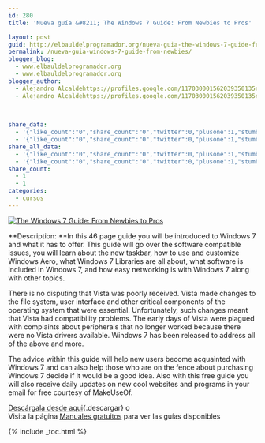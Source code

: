 ```yaml
---
id: 280
title: 'Nueva guía &#8211; The Windows 7 Guide: From Newbies to Pros'

layout: post
guid: http://elbauldelprogramador.org/nueva-guia-the-windows-7-guide-from-newbies-to-pros/
permalink: /nueva-guia-windows-7-guide-from-newbies/
blogger_blog:
  - www.elbauldelprogramador.org
  - www.elbauldelprogramador.org
blogger_author:
  - Alejandro Alcaldehttps://profiles.google.com/117030001562039350135noreply@blogger.com
  - Alejandro Alcaldehttps://profiles.google.com/117030001562039350135noreply@blogger.com

  
  
share_data:
  - '{"like_count":"0","share_count":"0","twitter":0,"plusone":1,"stumble":0,"pinit":0,"count":1,"time":1333549431}'
  - '{"like_count":"0","share_count":"0","twitter":0,"plusone":1,"stumble":0,"pinit":0,"count":1,"time":1333549431}'
share_all_data:
  - '{"like_count":"0","share_count":"0","twitter":0,"plusone":1,"stumble":0,"pinit":0,"count":1,"time":1333549431}'
  - '{"like_count":"0","share_count":"0","twitter":0,"plusone":1,"stumble":0,"pinit":0,"count":1,"time":1333549431}'
share_count:
  - 1
  - 1
categories:
  - cursos
---
```

[![ The Windows 7 Guide: From Newbies to Pros][1]][2]  


**Description: **In this 46 page guide you will be introduced to Windows 7 and what it has to offer. This guide will go over the software compatible issues, you will learn about the new taskbar, how to use and customize Windows Aero, what Windows 7 Libraries are all about, what software is included in Windows 7, and how easy networking is with Windows 7 along with other topics.

There is no disputing that Vista was poorly received. Vista made changes to the file system, user interface and other critical components of the operating system that were essential. Unfortunately, such changes meant that Vista had compatibility problems. The early days of Vista were plagued with complaints about peripherals that no longer worked because there were no Vista drivers available. Windows 7 has been released to address all of the above and more.

The advice within this guide will help new users become acquainted with Windows 7 and can also help those who are on the fence about purchasing Windows 7 decide if it would be a good idea. Also with this free guide you will also receive daily updates on new cool websites and programs in your email for free courtesy of MakeUseOf.

[Descárgala desde aqui][2]{.descargar} o  
Visita la página [Manuales gratuitos][3] para ver las guías disponibles



 [1]:  http://img.tradepub.com/free/w_make13/assets/img/w_make13c.gif " The Windows 7 Guide: From Newbies to Pros"
 [2]: http://elbauldelprogramador.tradepub.com/c/pubRD.mpl?sr=oc&_t=oc:&pc=w_make13/prgm.cgi
 [3]: http://bashyc.blogspot.com/p/guias-gratuitas.html

{% include _toc.html %}
